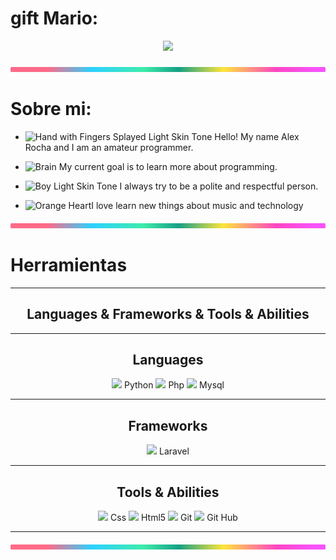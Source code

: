# gift Mario:
<div align="center">
<img src="https://user-images.githubusercontent.com/74038190/225813708-98b745f2-7d22-48cf-9150-083f1b00d6c9.gif" width="500">
<br><br>
</div>

<img src="./img/lineBar.png" width="100%" height="8px"/>

# Sobre mi:

- <img src="https://raw.githubusercontent.com/Tarikul-Islam-Anik/Animated-Fluent-Emojis/master/Emojis/Hand%20gestures/Hand%20with%20Fingers%20Splayed%20Light%20Skin%20Tone.png" alt="Hand with Fingers Splayed Light Skin Tone" width="25" height="25" /> Hello! My name Alex Rocha and I am an amateur programmer. <br />

- <img src="https://raw.githubusercontent.com/Tarikul-Islam-Anik/Animated-Fluent-Emojis/master/Emojis/Hand%20gestures/Brain.png" alt="Brain" width="25" height="25" /> My current goal is to learn more about programming.<br />

- <img src="https://raw.githubusercontent.com/Tarikul-Islam-Anik/Animated-Fluent-Emojis/master/Emojis/People%20with%20professions/Boy%20Light%20Skin%20Tone.png" alt="Boy Light Skin Tone" width="25" height="25" /> I always try to be a polite and respectful person.<br />

- <img src="https://raw.githubusercontent.com/Tarikul-Islam-Anik/Animated-Fluent-Emojis/master/Emojis/Smilies/Orange%20Heart.png" alt="Orange Heart" width="25" height="25" />I love learn new things about music and technology

<img src="./img/lineBar.png" width="100%" height="8px"/>

# Herramientas

<hr>

<h2 align="center">Languages & Frameworks & Tools & Abilities</h2>

<hr>
<h2 align="center"> Languages </h2>
<p align="center">
  
  <img src="https://img.icons8.com/color/32/python.png"/>
  Python

  <img src="https://img.icons8.com/officel/32/fa314a/php-logo.png"/>
  Php
  
  <img src="https://img.icons8.com/color/32/fa314a/mysql-logo.png"/>
  Mysql

</p>
<hr>
<h2 align="center"> Frameworks </h2>
<p align="center">
  
  <img src="https://img.icons8.com/ios-filled/32/fa314a/laravel.png"/>
  Laravel
  
</p>
<hr>




<h2 align="center">Tools & Abilities</h2>

<p align="center">

  <img src="https://img.icons8.com/color/32/fa314a/css3.png"/>
  Css
  <img src="https://img.icons8.com/color/32/fa314a/html-5--v1.png"/>
  Html5
  <img src="https://img.icons8.com/color/32/fa314a/git.png"/>
  Git
  <img src="https://img.icons8.com/windows/32/000000/github.png"/>
  Git Hub


</p>



<hr>

<img src="./img/lineBar.png" width="100%" height="8px"/>
